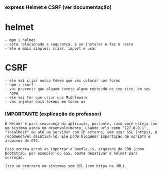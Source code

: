 ### express Helmet e CSRF (ver documentação)

  # helmet
    - mpm i helmet
    - esta relacionado a segurança, é so instalar e faz o resto
    - ele é mais simples, criar, import e usar

  # CSRF
    - ele vai criar nosso tokem que vms colocar nos forms
    - npm i csurf
    - vai prevenir que alguem invete algum conteudo no seu site, em seu
      nome
    - ele vai ter que criar uns Middleware
    - vms injetar dois tokens em todas as 
    
  ### IMPORTANTE (explicação do professor)
    O Helmet é para segurança da aplicação, portanto, caso você esteja com um sistema ainda em desenvolvimento, usando urls como "127.0.0.1", "localhost" ou até um servidor com IP externo, sem usar SSL (https), é recomendável desativá-lo. Ele pode bloquear importação de scripts e arquivos de CSS.

    Caso ocorra erros ao importar o bundle.js, arquivos de CDN (como bootstrap, por exemplo) ou CSS, basta desativar o helmet para correção.

    Isso só ocorrerá em sistemas sem SSL (sem https na URL).
